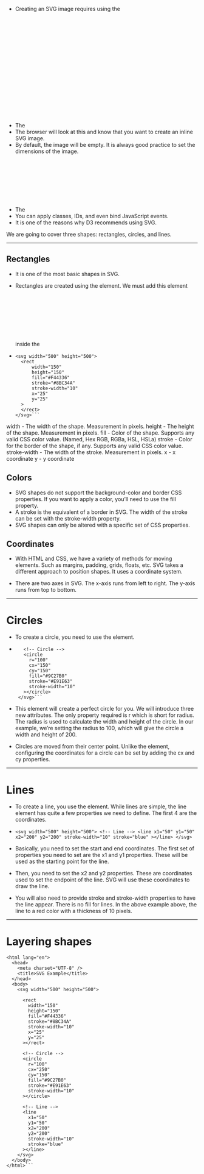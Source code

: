 - Creating an SVG image requires using the <svg> tag.
- The <svg> element is a container for all your graphics. 
- The browser will look at this and know that you want to create an inline SVG image.
- By default, the image will be empty. It is always good practice to set the dimensions of the image. 
- The <svg> element can be treated like a regular HTML element. 
- You can apply classes, IDs, and even bind JavaScript events. 
- It is one of the reasons why D3 recommends using SVG.

We are going to cover three shapes: rectangles, circles, and lines.

---------------------------------------------------------------------------------------------------------------------------------------

## Rectangles

- It is one of the most basic shapes in SVG.

- Rectangles are created using the <rect> element. We must add this element inside the <svg> element. The browser will not draw the shape unless it’s contained inside the <svg> element. This rule goes for the other shapes, too.


- ```
  <svg width="500" height="500">
    <rect 
        width="150" 
        height="150" 
        fill="#F44336" 
        stroke="#8BC34A" 
        stroke-width="10" 
        x="25" 
        y="25"
    >
    </rect>
  </svg>```

width - The width of the shape. Measurement in pixels.
height - The height of the shape. Measurement in pixels.
fill - Color of the shape. Supports any valid CSS color value. (Named, Hex RGB, RGBa, HSL, HSLa)
stroke - Color for the border of the shape, if any. Supports any valid CSS color value.
stroke-width - The width of the stroke. Measurement in pixels.
x - x coordinate
y - y coordinate

## Colors
- SVG shapes do not support the background-color and border CSS properties. If you want to apply a color, you’ll need to use the fill property.
- A stroke is the equivalent of a border in SVG. The width of the stroke can be set with the stroke-width property.
- SVG shapes can only be altered with a specific set of CSS properties.

## Coordinates
- With HTML and CSS, we have a variety of methods for moving elements. Such as margins, padding, grids, floats, etc. SVG takes a different approach to position shapes. It uses a coordinate system.

- There are two axes in SVG. The x-axis runs from left to right. The y-axis runs from top to bottom.

---------------------------------------------------------------------------------------------------------------------------------------

# Circles

- To create a circle, you need to use the <circle> element.

 - ```<svg width="500" height="500">
      <!-- Circle -->
      <circle
        r="100"
        cx="150"
        cy="150"
        fill="#9C27B0"
        stroke="#E91E63"
        stroke-width="10"
      ></circle>
    </svg>```

- This element will create a perfect circle for you. We will introduce three new attributes. The only property required is r which is short for radius. The radius is used to calculate the width and height of the circle. In our example, we’re setting the radius to 100, which will give the circle a width and height of 200.

- Circles are moved from their center point. Unlike the <rect> element, configuring the coordinates for a circle can be set by adding the cx and cy properties.

---------------------------------------------------------------------------------------------------------------------------------------

# Lines

- To create a line, you use the <line> element. While lines are simple, the line element has quite a few properties we need to define. The first 4 are the coordinates.

- `<svg width="500" height="500">
      <!-- Line -->
      <line
        x1="50"
        y1="50"
        x2="200"
        y2="200"
        stroke-width="10"
        stroke="blue"
      ></line>
  </svg>`

- Basically, you need to set the start and end coordinates. The first set of properties you need to set are the x1 and y1 properties. These will be used as the starting point for the line.

- Then, you need to set the x2 and y2 properties. These are coordinates used to set the endpoint of the line. SVG will use these coordinates to draw the line.



- You will also need to provide stroke and stroke-width properties to have the line appear. There is no fill for lines. In the above example above, the line to a red color with a thickness of 10 pixels.

---------------------------------------------------------------------------------------------------------------------------------------

# Layering shapes

```<!DOCTYPE html>
<html lang="en">
  <head>
    <meta charset="UTF-8" />
    <title>SVG Example</title>
  </head>
  <body>
    <svg width="500" height="500">

      <rect
        width="150"
        height="150"
        fill="#F44336"
        stroke="#8BC34A"
        stroke-width="10"
        x="25"
        y="25"
      ></rect>

      <!-- Circle -->
      <circle
        r="100"
        cx="250"
        cy="150"
        fill="#9C27B0"
        stroke="#E91E63"
        stroke-width="10"
      ></circle>

      <!-- Line -->
      <line
        x1="50"
        y1="50"
        x2="200"
        y2="200"
        stroke-width="10"
        stroke="blue"
      ></line>
    </svg>
  </body>
</html>```
